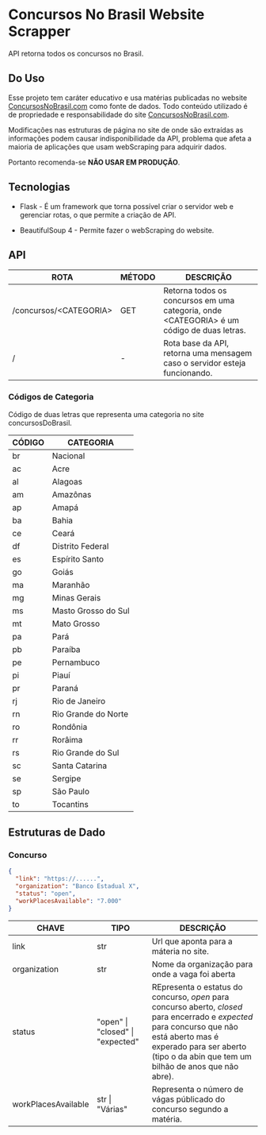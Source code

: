 # Concursos No Brasil Website Scrapper 
  API retorna todos os concursos no Brasil.

## Do Uso
  Esse projeto tem caráter educativo e usa matérias publicadas no website [ConcursosNoBrasil.com](https://concursosnobrasil.com) como fonte de dados. Todo conteúdo utilizado é de propriedade e responsabilidade do site [ConcursosNoBrasil.com](https://concursosnobrasil.com).

  Modificações nas estruturas de página no site de onde são extraídas as informações podem causar indisponibilidade da API, problema que afeta a maioria de aplicações que usam webScraping para adquirir dados.

  Portanto recomenda-se __NÃO USAR EM PRODUÇÃO__.

## Tecnologias
  * Flask - É um framework que torna possível criar o servidor web e gerenciar rotas, o que permite a criação de API.
  
  * BeautifulSoup 4 - Permite fazer o webScraping do website.

## API
  | ROTA | MÉTODO | DESCRIÇÃO |
  | --- | --- | --- |
  | /concursos/\<CATEGORIA> | GET | Retorna todos os concursos em uma categoria, onde \<CATEGORIA> é um código de duas letras.  |
  | / | - |  Rota base da API, retorna uma mensagem caso o servidor esteja funcionando.| 

  ### Códigos de Categoria
  Código de duas letras que representa uma categoria no site concursosDoBrasil.

  | CÓDIGO | CATEGORIA |
  | --- | --- |
  | br | Nacional | 
  | ac | Acre |
  | al | Alagoas |
  | am | Amazônas | 
  | ap | Amapá |
  | ba | Bahia | 
  | ce | Ceará | 
  | df | Distrito Federal |
  | es | Espírito Santo |
  | go | Goiás | 
  | ma | Maranhão | 
  | mg | Minas Gerais |
  | ms | Masto Grosso do Sul |
  | mt | Mato Grosso | 
  | pa | Pará |
  | pb | Paraíba | 
  | pe | Pernambuco | 
  | pi | Piauí |
  | pr | Paraná | 
  | rj | Rio de Janeiro |
  | rn | Rio Grande do Norte | 
  | ro | Rondônia | 
  | rr | Rorâima | 
  | rs | Rio Grande do Sul | 
  | sc | Santa Catarina |
  | se | Sergipe |
  | sp | São Paulo |
  | to | Tocantins |

## Estruturas de Dado
  ### Concurso
  ```Json
  {
    "link": "https://......",
    "organization": "Banco Estadual X",
    "status": "open",
    "workPlacesAvailable": "7.000"
  }
  ```
  | CHAVE | TIPO | DESCRIÇÃO |
  | --- | --- | --- |
  | link | str | Url que aponta para a máteria no site. |
  | organization | str | Nome da organização para onde a vaga foi aberta |
  | status | "open" \| "closed" \| "expected" | REpresenta o estatus do concurso, _open_ para concurso aberto, _closed_ para encerrado e _expected_ para concurso que não está aberto mas é experado para ser aberto (tipo o da abin que tem um bilhão de anos que não abre). | 
  | workPlacesAvailable | str \| "Várias" | Representa o número de vágas públicado do concurso segundo a matéria. |

